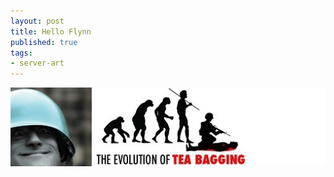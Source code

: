 ```yaml
---
layout: post
title: Hello Flynn
published: true
tags:
- server-art
---
```


<img src="/images/hello-flynn.jpg" class="img-polaroid"/>


